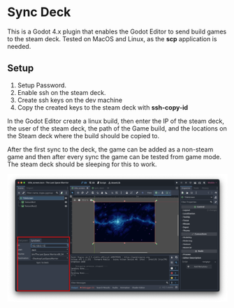 # Sync Deck

This is a Godot 4.x plugin that enables the Godot Editor to send build games to the steam deck. Tested on MacOS and Linux, as the **scp** application is needed.

## Setup
1) Setup Password.
2) Enable ssh on the steam deck.
3) Create ssh keys on the dev machine
4) Copy the created keys to the steam deck with **ssh-copy-id**


In the Godot Editor create a linux build, then enter the IP of the steam deck, the user of the steam deck, the path of the Game build, and the locations on the Steam deck where the build should be copied to. 

After the first sync to the deck, the game can be added as a non-steam game and then after every sync the game can be tested from game mode. The steam deck should be sleeping for this to work.

![Image](images/image.png)